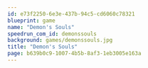 ```yaml
---
id: e73f2250-6e3e-437b-94c5-cd6060c78321
blueprint: game
name: "Demon's Souls"
speedrun_com_id: demonssouls
background: games/demonssouls.jpg
title: "Demon's Souls"
page: b639b0c9-1007-4b5b-8af3-1eb3005e163a
---
```

